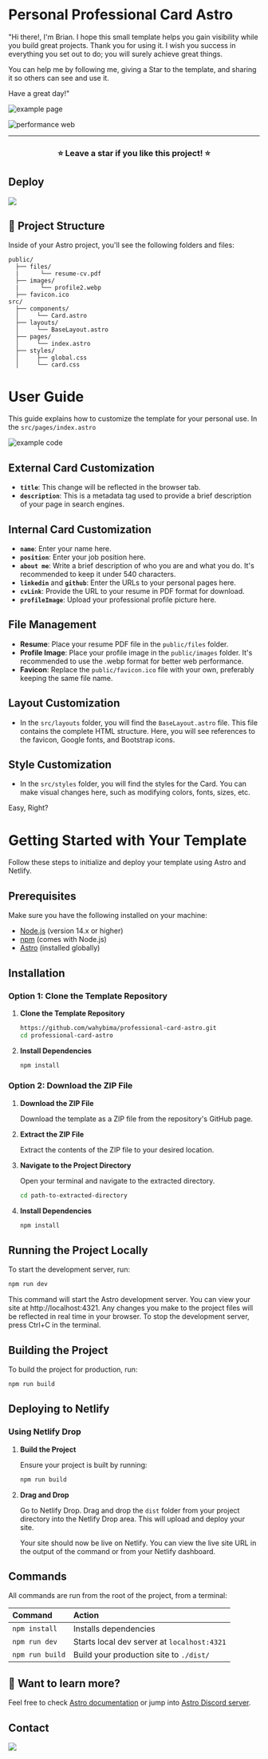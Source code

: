 # Personal Professional Card Astro

"Hi there!, I'm Brian. I hope this small template helps you gain visibility while you build great projects. Thank you for using it. I wish you success in everything you set out to do; you will surely achieve great things.

You can help me by following me, giving a Star to the template, and sharing it so others can see and use it.

Have a great day!"


![example page](pageexample.png)

![performance web](performance.png)

<hr/>

<h3 align="center">
 ⭐ Leave a star if you like this project! ⭐️
</h3>

## Deploy

[![](https://img.shields.io/badge/Netlify-00C7B7?style=for-the-badge&logo=netlify&logoColor=white)](https://personal-card-astro.netlify.app/)

## 🚀 Project Structure

Inside of your Astro project, you'll see the following folders and files:

```text
public/
  ├── files/
  |      └── resume-cv.pdf
  ├── images/
  |      └── profile2.webp
  ├── favicon.ico
src/
  ├── components/
  │     └── Card.astro
  ├── layouts/
  │     └── BaseLayout.astro
  ├── pages/
  │     └── index.astro
  ├── styles/
  │     ├── global.css
  │     └── card.css
```
# User Guide

This guide explains how to customize the template for your personal use. In the `src/pages/index.astro`

![example code](code-1.png)

## External Card Customization

- **`title`**: This change will be reflected in the browser tab.
- **`description`**: This is a metadata tag used to provide a brief description of your page in search engines.

## Internal Card Customization

- **`name`**: Enter your name here.
- **`position`**: Enter your job position here.
- **`about me`**: Write a brief description of who you are and what you do. It's recommended to keep it under 540 characters.
- **`linkedin`** and **`github`**: Enter the URLs to your personal pages here.
- **`cvLink`**: Provide the URL to your resume in PDF format for download.
- **`profileImage`**: Upload your professional profile picture here.

## File Management

- **Resume**: Place your resume PDF file in the `public/files` folder.
- **Profile Image**: Place your profile image in the `public/images` folder. It's recommended to use the .webp format for better web performance.
- **Favicon**: Replace the `public/favicon.ico` file with your own, preferably keeping the same file name.

## Layout Customization

- In the `src/layouts` folder, you will find the `BaseLayout.astro` file. This file contains the complete HTML structure. Here, you will see references to the favicon, Google fonts, and Bootstrap icons.

## Style Customization

- In the `src/styles` folder, you will find the styles for the Card. You can make visual changes here, such as modifying colors, fonts, sizes, etc.


Easy, Right?


# Getting Started with Your Template

Follow these steps to initialize and deploy your template using Astro and Netlify.

## Prerequisites

Make sure you have the following installed on your machine:
- [Node.js](https://nodejs.org/) (version 14.x or higher)
- [npm](https://www.npmjs.com/) (comes with Node.js)
- [Astro](https://astro.build/) (installed globally)

## Installation

### Option 1: Clone the Template Repository

1. **Clone the Template Repository**

    ```bash
    https://github.com/wahybima/professional-card-astro.git
    cd professional-card-astro
    ```

2. **Install Dependencies**

    ```bash
    npm install
    ```

### Option 2: Download the ZIP File

1. **Download the ZIP File**

    Download the template as a ZIP file from the repository's GitHub page.

2. **Extract the ZIP File**

    Extract the contents of the ZIP file to your desired location.

3. **Navigate to the Project Directory**

    Open your terminal and navigate to the extracted directory.

    ```bash
    cd path-to-extracted-directory
    ```

4. **Install Dependencies**

    ```bash
    npm install
    ```

## Running the Project Locally

To start the development server, run:

```bash
npm run dev
```
This command will start the Astro development server. You can view your site at http://localhost:4321. Any changes you make to the project files will be reflected in real time in your browser. To stop the development server, press Ctrl+C in the terminal.

## Building the Project

To build the project for production, run:

```bash
npm run build
```

## Deploying to Netlify

### Using Netlify Drop

1. **Build the Project**

   Ensure your project is built by running:

   ```bash
   npm run build
   ```

2. **Drag and Drop**

   Go to Netlify Drop. Drag and drop the `dist` folder from your project directory into the Netlify Drop area. This will upload and deploy your site.

   Your site should now be live on Netlify. You can view the live site URL in the output of the command or from your Netlify dashboard.


## Commands

All commands are run from the root of the project, from a terminal:

| Command                   | Action                                           |
| :------------------------ | :----------------------------------------------- |
| `npm install`             | Installs dependencies                            |
| `npm run dev`             | Starts local dev server at `localhost:4321`      |
| `npm run build`           | Build your production site to `./dist/`          |

## 👀 Want to learn more?

Feel free to check [Astro documentation](https://docs.astro.build) or jump into [Astro Discord server](https://astro.build/chat).

## Contact

[![](https://img.shields.io/badge/LinkedIn-0077B5?style=for-the-badge&logo=linkedin&logoColor=white)](https://www.linkedin.com/in/alcarazbrian)
